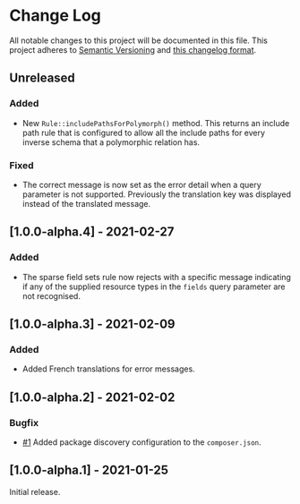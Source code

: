 # Change Log

All notable changes to this project will be documented in this file. This project adheres to
[Semantic Versioning](http://semver.org/) and [this changelog format](http://keepachangelog.com/).

## Unreleased

### Added

- New `Rule::includePathsForPolymorph()` method. This returns an include path rule that is configured to allow all the
  include paths for every inverse schema that a polymorphic relation has.

### Fixed

- The correct message is now set as the error detail when a query parameter is not supported. Previously the translation
  key was displayed instead of the translated message.

## [1.0.0-alpha.4] - 2021-02-27

### Added

- The sparse field sets rule now rejects with a specific message indicating if any of the supplied resource types in the
  `fields` query parameter are not recognised.

## [1.0.0-alpha.3] - 2021-02-09

### Added

- Added French translations for error messages.

## [1.0.0-alpha.2] - 2021-02-02

### Bugfix

- [#1](https://github.com/laravel-json-api/validation/issues/1)
  Added package discovery configuration to the `composer.json`.

## [1.0.0-alpha.1] - 2021-01-25

Initial release.
